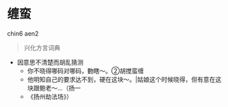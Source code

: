 # 缠蛮
chin6 aen2
> 兴化方言词典
- 因意思不清楚而胡乱猜测
  - 你不晓得哪码对哪码，覅瞎～。②胡搅蛮缠
  - 他明知自己的要求达不到，硬在这块～。|姑娘这个时候晓得，但有意在这块跟鲍老～…（扬一
  - 《扬州劫法场》）
